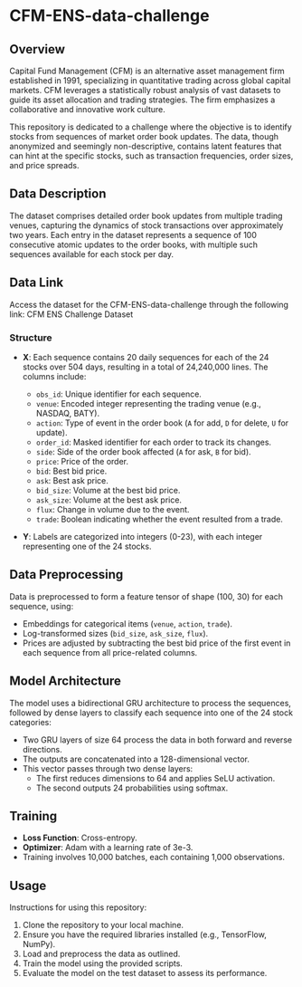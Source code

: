 # CFM-ENS-data-challenge
## Overview
Capital Fund Management (CFM) is an alternative asset management firm established in 1991, specializing in quantitative trading across global capital markets. CFM leverages a statistically robust analysis of vast datasets to guide its asset allocation and trading strategies. The firm emphasizes a collaborative and innovative work culture.

This repository is dedicated to a challenge where the objective is to identify stocks from sequences of market order book updates. The data, though anonymized and seemingly non-descriptive, contains latent features that can hint at the specific stocks, such as transaction frequencies, order sizes, and price spreads.

## Data Description
The dataset comprises detailed order book updates from multiple trading venues, capturing the dynamics of stock transactions over approximately two years. Each entry in the dataset represents a sequence of 100 consecutive atomic updates to the order books, with multiple such sequences available for each stock per day.
## Data Link   
Access the dataset for the CFM-ENS-data-challenge through the following link:
CFM ENS Challenge Dataset

### Structure
- **X**: Each sequence contains 20 daily sequences for each of the 24 stocks over 504 days, resulting in a total of 24,240,000 lines. The columns include:
  - `obs_id`: Unique identifier for each sequence.
  - `venue`: Encoded integer representing the trading venue (e.g., NASDAQ, BATY).
  - `action`: Type of event in the order book (`A` for add, `D` for delete, `U` for update).
  - `order_id`: Masked identifier for each order to track its changes.
  - `side`: Side of the order book affected (`A` for ask, `B` for bid).
  - `price`: Price of the order.
  - `bid`: Best bid price.
  - `ask`: Best ask price.
  - `bid_size`: Volume at the best bid price.
  - `ask_size`: Volume at the best ask price.
  - `flux`: Change in volume due to the event.
  - `trade`: Boolean indicating whether the event resulted from a trade.

- **Y**: Labels are categorized into integers (0-23), with each integer representing one of the 24 stocks.

## Data Preprocessing
Data is preprocessed to form a feature tensor of shape (100, 30) for each sequence, using:
- Embeddings for categorical items (`venue`, `action`, `trade`).
- Log-transformed sizes (`bid_size`, `ask_size`, `flux`).
- Prices are adjusted by subtracting the best bid price of the first event in each sequence from all price-related columns.

## Model Architecture
The model uses a bidirectional GRU architecture to process the sequences, followed by dense layers to classify each sequence into one of the 24 stock categories:
- Two GRU layers of size 64 process the data in both forward and reverse directions.
- The outputs are concatenated into a 128-dimensional vector.
- This vector passes through two dense layers:
  - The first reduces dimensions to 64 and applies SeLU activation.
  - The second outputs 24 probabilities using softmax.

## Training
- **Loss Function**: Cross-entropy.
- **Optimizer**: Adam with a learning rate of 3e-3.
- Training involves 10,000 batches, each containing 1,000 observations.

## Usage
Instructions for using this repository:
1. Clone the repository to your local machine.
2. Ensure you have the required libraries installed (e.g., TensorFlow, NumPy).
3. Load and preprocess the data as outlined.
4. Train the model using the provided scripts.
5. Evaluate the model on the test dataset to assess its performance.

